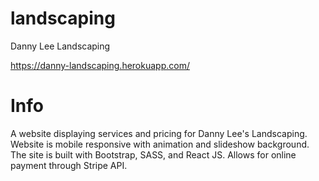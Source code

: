 # landscaping
Danny Lee Landscaping 

https://danny-landscaping.herokuapp.com/

# Info
A website displaying services and pricing for Danny Lee's Landscaping. Website is mobile responsive with animation and slideshow background. The site is built with Bootstrap, SASS, and React JS. Allows for online payment through Stripe API.
